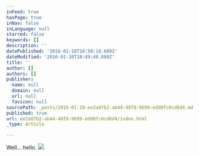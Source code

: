 ```yaml
---
inFeed: true
hasPage: true
inNav: false
inLanguage: null
starred: false
keywords: []
description: ''
datePublished: '2016-01-10T18:50:18.689Z'
dateModified: '2016-01-10T18:49:48.880Z'
title: ''
author: []
authors: []
publisher:
  name: null
  domain: null
  url: null
  favicon: null
sourcePath: _posts/2016-01-10-ee2a07b2-ab44-48f8-9699-edd0fc0cd6d4.md
published: true
url: ee2a07b2-ab44-48f8-9699-edd0fc0cd6d4/index.html
_type: Article

---
```

Well... hello.
![](https://the-grid-user-content.s3-us-west-2.amazonaws.com/a6ac4310-c1ab-4671-bf1c-63a249415cca.JPG)